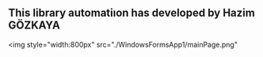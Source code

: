 <h2>This library automatiıon has developed by Hazim GÖZKAYA </h2>

<img style="width:800px" src="./WindowsFormsApp1/mainPage.png"

